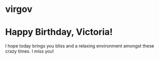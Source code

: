 # virgov

<h1>Happy Birthday, Victoria!</h1>

<p>I hope today brings you bliss and a relaxing environment amongst these crazy times. I miss you!</p>